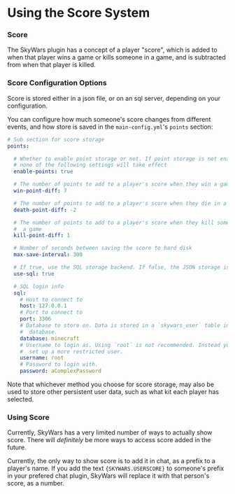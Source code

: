 Using the Score System
======================

### Score
The SkyWars plugin has a concept of a player "score", which is added to when
that player wins a game or kills someone in a game, and is subtracted from
when that player is killed.

### Score Configuration Options
Score is stored either in a json file, or on an sql server, depending on
your configuration.

You can configure how much someone's score changes from different events,
and how store is saved in the `main-config.yml`'s `points` section:

```yaml
# Sub section for score storage
points:

  # Whether to enable point storage or not. If point storage is not enabled,
  # none of the following settings will take effect
  enable-points: true

  # The number of points to add to a player's score when they win a game.
  win-point-diff: 7

  # The number of points to add to a player's score when they die in a game.
  death-point-diff: -2

  # The number of points to add to a player's score when they kill someone in
  #  a game
  kill-point-diff: 1

  # Number of seconds between saving the score to hard disk
  max-save-interval: 300

  # If true, use the SQL storage backend. If false, the JSON storage is used.
  use-sql: true

  # SQL login info
  sql:
    # Host to connect to
    host: 127.0.0.1
    # Port to connect to
    port: 3306
    # Database to store on. Data is stored in a `skywars_user` table in this
    #  database.
    database: minecraft
    # Username to login as. Using `root` is not recommended. Instead you should
    #  set up a more restricted user.
    username: root
    # Password to login with.
    password: aComplexPassword
 ```

 Note that whichever method you choose for score storage, may also be used to
 store other persistent user data, such as what kit each player has selected.

### Using Score

Currently, SkyWars has a very limited number of ways to actually show score.
There will *definitely* be more ways to access score added in the future.

Currently, the only way to show score is to add it in chat, as a prefix to a
player's name. If you add the text `{SKYWARS.USERSCORE}` to someone's prefix in
your prefered chat plugin, SkyWars will replace it with that person's score, as
a number.